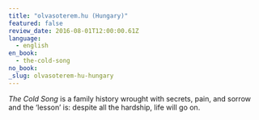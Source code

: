 ```yaml
---
title: "olvasoterem.hu (Hungary)"
featured: false
review_date: 2016-08-01T12:00:00.61Z
language:
  - english
en_book:
  - the-cold-song
no_book:
_slug: olvasoterem-hu-hungary
---
```


_The Cold Song_ is a family history wrought with secrets, pain, and sorrow and the ‘lesson’ is: despite all the hardship, life will go on.

